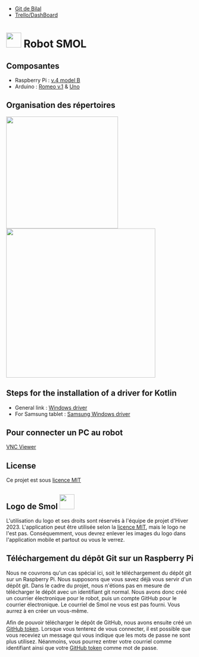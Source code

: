 * [Git de Bilal](https://github.com/bilal684/INF8405)
* [Trello/DashBoard](https://trello.com/b/Kum6uc9j/projet-robot)

# <img src="https://user-images.githubusercontent.com/47989135/230724680-1ecd1555-b7a8-4671-ae84-7dba0c66cc42.png" width="40"> Robot SMOL

## Composantes
* Raspberry Pi : [v.4 model B](https://datasheets.raspberrypi.com/rpi4/raspberry-pi-4-datasheet.pdf)
* Arduino : [Romeo v.1](https://wiki.dfrobot.com/DFRduino_Romeo-All_in_one_Controller__SKU_DFR0004_) & [Uno](https://docs.arduino.cc/resources/datasheets/A000066-datasheet.pdf)

## Organisation des répertoires
<img src="https://user-images.githubusercontent.com/47989135/216402037-ad0df121-287d-4e53-b18b-2886836fac2f.png" width="300"> <img src="https://user-images.githubusercontent.com/47989135/216407126-1a96c780-83fd-4331-849f-e6182cc51ed3.png" width="400">

## Steps for the installation of a driver for Kotlin
* General link : [Windows driver](https://developer.android.com/studio/run/oem-usb?hl=fr#InstallingDriver)
* For Samsung tablet : [Samsung Windows driver](https://developer.samsung.com/android-usb-driver)

## Pour connecter un PC au robot
[VNC Viewer](https://www.realvnc.com/fr/connect/download/viewer/)

## License
Ce projet est sous [licence MIT](LICENCE.md)

## Logo de Smol <img src="https://user-images.githubusercontent.com/47989135/230724680-1ecd1555-b7a8-4671-ae84-7dba0c66cc42.png" width="40">
L'utilisation du logo et ses droits sont réservés à l'équipe de projet d'Hiver 2023. L'application peut être utilisée selon la [licence MIT](LICENCE.md), mais le logo ne l'est pas. Conséquemment, vous devrez enlever les images du logo dans l'application mobile et partout ou vous le verrez.

## Téléchargement du dépôt Git sur un Raspberry Pi
Nous ne couvrons qu'un cas spécial ici, soit le téléchargement du dépôt git sur un Raspberry Pi. Nous supposons que vous savez déjà vous servir d'un dépôt git. Dans le cadre du projet, nous n'étions pas en mesure de télécharger le dépôt avec un identifiant git normal. Nous avons donc créé un courrier électronique pour le robot, puis un compte GitHub pour le courrier électronique. Le courriel de Smol ne vous est pas fourni. Vous aurrez à en créer un vous-même. 

Afin de pouvoir télécharger le dépôt de GitHub, nous avons ensuite créé un [GitHub token](https://docs.github.com/en/authentication/keeping-your-account-and-data-secure/creating-a-personal-access-token). Lorsque vous tenterez de vous connecter, il est possible que vous receviez un message qui vous indique que les mots de passe ne sont plus utilisez. Néanmoins, vous pourrez entrer votre courriel comme identifiant ainsi que votre [GitHub token](https://docs.github.com/en/authentication/keeping-your-account-and-data-secure/creating-a-personal-access-token) comme mot de passe.
